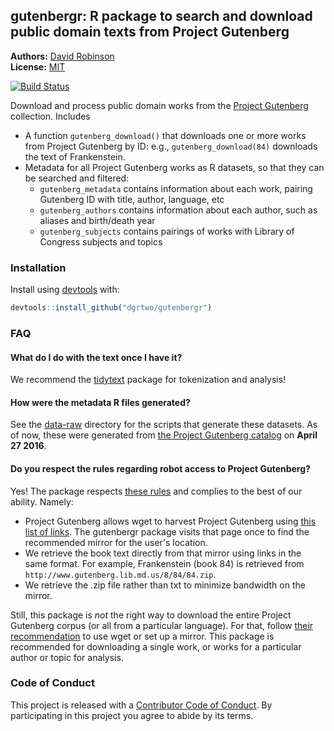 <!-- README.md is generated from README.Rmd. Please edit that file -->



gutenbergr: R package to search and download public domain texts from Project Gutenberg
----------------

**Authors:** [David Robinson](http://varianceexplained.org/)<br/>
**License:** [MIT](https://opensource.org/licenses/MIT)

[![Build Status](https://travis-ci.org/dgrtwo/gutenbergr.svg?branch=master)](https://travis-ci.org/dgrtwo/gutenbergr)

Download and process public domain works from the [Project Gutenberg](https://www.gutenberg.org/) collection. Includes

* A function `gutenberg_download()` that downloads one or more works from Project Gutenberg by ID: e.g., `gutenberg_download(84)` downloads the text of Frankenstein.
* Metadata for all Project Gutenberg works as R datasets, so that they can be searched and filtered:
  * `gutenberg_metadata` contains information about each work, pairing Gutenberg ID with title, author, language, etc
  * `gutenberg_authors` contains information about each author, such as aliases and birth/death year
  * `gutenberg_subjects` contains pairings of works with Library of Congress subjects and topics

### Installation

Install using [devtools](https://github.com/hadley/devtools) with:


```r
devtools::install_github("dgrtwo/gutenbergr")
```

### FAQ

#### What do I do with the text once I have it?

We recommend the [tidytext](https://github.com/juliasilge/tidytext) package for tokenization and analysis!

#### How were the metadata R files generated?

See the [data-raw](data-raw) directory for the scripts that generate these datasets. As of now, these were generated from [the Project Gutenberg catalog](https://www.gutenberg.org/wiki/Gutenberg:Feeds#The_Complete_Project_Gutenberg_Catalog) on **April 27 2016**.

#### Do you respect the rules regarding robot access to Project Gutenberg?

Yes! The package respects [these rules](https://www.gutenberg.org/wiki/Gutenberg:Information_About_Robot_Access_to_our_Pages) and complies to the best of our ability. Namely:

* Project Gutenberg allows wget to harvest Project Gutenberg using [this list of links](http://www.gutenberg.org/robot/harvest?filetypes[]=html). The gutenbergr package visits that page once to find the recommended mirror for the user's location.
* We retrieve the book text directly from that mirror using links in the same format. For example, Frankenstein (book 84) is retrieved from `http://www.gutenberg.lib.md.us/8/84/84.zip`.
* We retrieve the .zip file rather than txt to minimize bandwidth on the mirror.

Still, this package is *not* the right way to download the entire Project Gutenberg corpus (or all from a particular language). For that, follow [their recommendation](https://www.gutenberg.org/wiki/Gutenberg:Information_About_Robot_Access_to_our_Pages) to use wget or set up a mirror. This package is recommended for downloading a single work, or works for a particular author or topic for analysis.

### Code of Conduct

This project is released with a [Contributor Code of Conduct](CONDUCT.md). By participating in this project you agree to abide by its terms.
